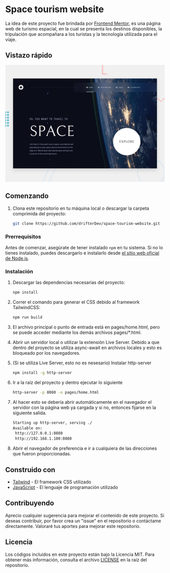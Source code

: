 # Space tourism website

La idea de este proyecto fue brindada por [Frontend Mentor](https://www.frontendmentor.io), es una página web de turismo espacial, en la cual se presenta los destinos disponibles, la tripulación que acompañara a los turistas y la tecnología utilizada para el viaje.

## Vistazo rápido

<img src="./assets/preview.jpg">


## Comenzando 

1. Clona este repositorio en tu máquina local o descargar la carpeta comprimida del proyecto:

   ```bash
   git clone https://github.com/drifterDev/space-tourism-website.git
   ```

### Prerrequisitos 

Antes de comenzar, asegúrate de tener instalado `npm` en tu sistema. Si no lo tienes instalado, puedes descargarlo e instalarlo desde [el sitio web oficial de Node.js](https://nodejs.org/).

### Instalación 

1. Descargar las dependencias necesarias del proyecto:

   ```bash
   npm install
   ```

2. Correr el comando para generar el CSS debido al framework TailwindCSS:

   ```bash
   npm run build
   ```

3. El archivo principal o punto de entrada está en pages/home.html, pero se puede acceder mediante los demás archivos pages/\*.html.

4. Abrir un servidor local o utilizar la extensión Live Server. Debido a que dentro del proyecto se utiliza async-await en archivos locales y esto es bloqueado por los navegadores.

5. (Si se utiliza Live Server, esto no es nesesario) Instalar http-server

   ```bash
   npm install -g http-server
   ```

6. Ir a la raíz del proyecto y dentro ejecutar lo siguiente
   ```bash
   http-server -p 8080 -o pages/home.html
   ```
7. Al hacer esto se debería abrir automáticamente en el navegador el servidor con la página web ya cargada y si no, entonces fijarse en la siguiente salida.

   ```bash
   Starting up http-server, serving ./
   Available on:
    http://127.0.0.1:8080
    http://192.168.1.100:8080
   ```

8. Abrir el navegador de preferencia e ir a cualquiera de las direcciones que fueron proporcionadas.

## Construido con

* [Tailwind](https://tailwindcss.com/) - El framework CSS utilizado
* [JavaScript](https://developer.mozilla.org/es/docs/Web/JavaScript) - El lenguaje de programación utilizado

## Contribuyendo 

Aprecio cualquier sugerencia para mejorar el contenido de este proyecto. Si deseas contribuir, por favor crea un "issue" en el repositorio o contáctame directamente. Valoraré tus aportes para mejorar este repositorio.

## Licencia

Los códigos incluidos en este proyecto están bajo la Licencia MIT. Para obtener más información, consulta el archivo [LICENSE](LICENSE) en la raíz del repositorio.
